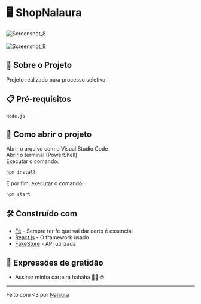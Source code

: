 # 🖥️ ShopNalaura

![Screenshot_8](https://user-images.githubusercontent.com/80932554/153282528-998c03cf-52a6-4ce3-8d3c-a19ba12b8c9d.jpg) <br/> <br/>
![Screenshot_9](https://user-images.githubusercontent.com/80932554/153282587-fdbe373f-8dc8-4f78-8e14-d28270580c8c.jpg)
## 🚀 Sobre o Projeto

Projeto realizado para processo seletivo. 

## 📋 Pré-requisitos

```
Node.js
```

## 🔧 Como abrir o projeto

Abrir o arquivo com o Visual Studio Code  <br/>
Abrir o terminal (PowerShell) <br/>
Executar o comando:
```
npm install
```

E por fim, executar o comando: 

```
npm start
```

## 🛠️ Construído com

* [Fé](https://www.youtube.com/watch?v=xV7ZzeBR3oc) - Sempre ter fé que vai dar certo é essencial
* [React.js](https://pt-br.reactjs.org/) - O framework usado
* [FakeStore](https://fakestoreapi.com/) - API utilizada


## 🎁 Expressões de gratidão

* Assinar minha carteira hahaha 👩‍💻 🤓

---
Feito com <3 por [Nalaura](https://www.linkedin.com/in/analauraoliveiraferreira/)
